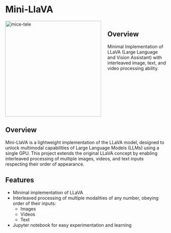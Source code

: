 # Mini-LlaVA

<div style="display: flex; align-items: flex-start;">
  <img src="https://github.com/user-attachments/assets/45681a03-d10f-4e54-ba58-f858dde11dfd" width="300" alt="mice-tele" style="margin-right: 20px;">
  <div>
    <h2>Overview</h2>
    <p>Minimal Implementation of LLaVA (Large Language and Vision Assistant) with interleaved image, text, and video processing ability.</p>
  </div>
</div>


## Overview

Mini-LlaVA is a lightweight implementation of the LLaVA model, designed to unlock multimodal capabilities of Large Language Models (LLMs) using a single GPU. This project extends the original LLaVA concept by enabling interleaved processing of multiple images, videos, and text inputs respecting their order of appearance.

## Features

- Minimal implementation of LLaVA
- Interleaved processing of multiple modalities of any number, obeying order of their inputs:
  - Images
  - Videos
  - Text
- Jupyter notebook for easy experimentation and learning
